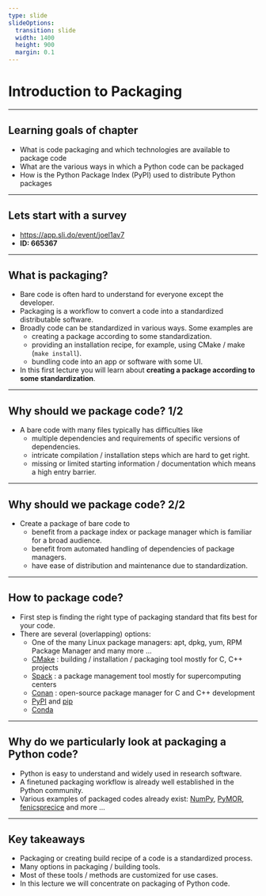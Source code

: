 ```yaml
---
type: slide
slideOptions:
  transition: slide
  width: 1400
  height: 900
  margin: 0.1
---
```


<style>
  .reveal strong {
    font-weight: bold;
    color: orange;
  }
  .reveal p {
    text-align: left;
  }
  .reveal section h1 {
    color: orange;
  }
  .reveal section h2 {
    color: orange;
  }
</style>

# Introduction to Packaging

---

## Learning goals of chapter

- What is code packaging and which technologies are available to package code
- What are the various ways in which a Python code can be packaged
- How is the Python Package Index (PyPI) used to distribute Python packages

---

## Lets start with a survey

- https://app.sli.do/event/joel1av7
- **ID: 665367**

---

## What is packaging?

- Bare code is often hard to understand for everyone except the developer.
- Packaging is a workflow to convert a code into a standardized distributable software.
- Broadly code can be standardized in various ways. Some examples are
    - creating a package according to some standardization.
    - providing an installation recipe, for example, using CMake / make (`make install`).
    - bundling code into an app or software with some UI.
- In this first lecture you will learn about **creating a package according to some standardization**.

---

## Why should we package code? 1/2

- A bare code with many files typically has difficulties like
    - multiple dependencies and requirements of specific versions of dependencies.
    - intricate compilation / installation steps which are hard to get right.
    - missing or limited starting information / documentation which means a high entry barrier.

---

## Why should we package code? 2/2

- Create a package of bare code to
    - benefit from a package index or package manager which is familiar for a broad audience.
    - benefit from automated handling of dependencies of package managers.
    - have ease of distribution and maintenance due to standardization.

---

## How to package code?

- First step is finding the right type of packaging standard that fits best for your code.
- There are several (overlapping) options:
    - One of the many Linux package managers: apt, dpkg, yum, RPM Package Manager and many more ...
    - [CMake](https://cmake.org/) <span>: building / installation / packaging tool mostly for C, C++ projects<!-- .element: class="fragment" data-fragment-index="1" --></span>
    - [Spack](https://spack.io/) <span>: a package management tool mostly for supercomputing centers<!-- .element: class="fragment" data-fragment-index="1" --></span>
    - [Conan](https://conan.io/) <span>: open-source package manager for C and C++ development<!-- .element: class="fragment" data-fragment-index="1" --></span>
    - [PyPI](https://pypi.org/) and [pip](https://pypi.org/project/pip/)
    - [Conda](https://docs.conda.io/en/latest/)

---

## Why do we particularly look at packaging a Python code?

- Python is easy to understand and widely used in research software.
- A finetuned packaging workflow is already well established in the Python community.
- Various examples of packaged codes already exist: [NumPy](https://pypi.org/project/numpy/), [PyMOR](https://pypi.org/project/pymor/), [fenicsprecice](https://pypi.org/project/fenicsprecice/) and more ...

---

## Key takeaways

- Packaging or creating build recipe of a code is a standardized process.
- Many options in packaging / building tools.
- Most of these tools / methods are customized for use cases.
- In this lecture we will concentrate on packaging of Python code.
